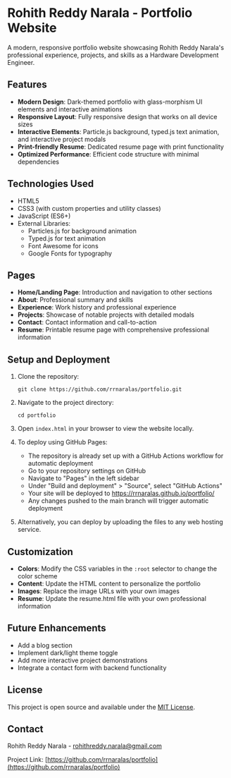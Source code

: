 # Rohith Reddy Narala - Portfolio Website

A modern, responsive portfolio website showcasing Rohith Reddy Narala's professional experience, projects, and skills as a Hardware Development Engineer.

## Features

- **Modern Design**: Dark-themed portfolio with glass-morphism UI elements and interactive animations
- **Responsive Layout**: Fully responsive design that works on all device sizes
- **Interactive Elements**: Particle.js background, typed.js text animation, and interactive project modals
- **Print-friendly Resume**: Dedicated resume page with print functionality
- **Optimized Performance**: Efficient code structure with minimal dependencies

## Technologies Used

- HTML5
- CSS3 (with custom properties and utility classes)
- JavaScript (ES6+)
- External Libraries:
  - Particles.js for background animation
  - Typed.js for text animation
  - Font Awesome for icons
  - Google Fonts for typography

## Pages

- **Home/Landing Page**: Introduction and navigation to other sections
- **About**: Professional summary and skills
- **Experience**: Work history and professional experience
- **Projects**: Showcase of notable projects with detailed modals
- **Contact**: Contact information and call-to-action
- **Resume**: Printable resume page with comprehensive professional information

## Setup and Deployment

1. Clone the repository:
   ```
   git clone https://github.com/rrnaralas/portfolio.git
   ```

2. Navigate to the project directory:
   ```
   cd portfolio
   ```

3. Open `index.html` in your browser to view the website locally.

4. To deploy using GitHub Pages:
   - The repository is already set up with a GitHub Actions workflow for automatic deployment
   - Go to your repository settings on GitHub
   - Navigate to "Pages" in the left sidebar
   - Under "Build and deployment" > "Source", select "GitHub Actions"
   - Your site will be deployed to https://rrnaralas.github.io/portfolio/
   - Any changes pushed to the main branch will trigger automatic deployment

5. Alternatively, you can deploy by uploading the files to any web hosting service.

## Customization

- **Colors**: Modify the CSS variables in the `:root` selector to change the color scheme
- **Content**: Update the HTML content to personalize the portfolio
- **Images**: Replace the image URLs with your own images
- **Resume**: Update the resume.html file with your own professional information

## Future Enhancements

- Add a blog section
- Implement dark/light theme toggle
- Add more interactive project demonstrations
- Integrate a contact form with backend functionality

## License

This project is open source and available under the [MIT License](LICENSE).

## Contact

Rohith Reddy Narala - [rohithreddy.narala@gmail.com](mailto:rohithreddy.narala@gmail.com)

Project Link: [https://github.com/rrnaralas/portfolio](https://github.com/rrnaralas/portfolio)
